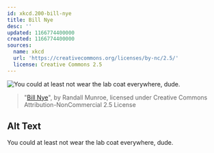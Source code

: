```yaml
---
id: xkcd.200-bill-nye
title: Bill Nye
desc: ''
updated: 1166774400000
created: 1166774400000
sources:
  name: xkcd
  url: 'https://creativecommons.org/licenses/by-nc/2.5/'
  license: Creative Commons 2.5
---
```

![You could at least not wear the lab coat everywhere, dude.](https://imgs.xkcd.com/comics/bill_nye.png)
> "[Bill Nye](https://xkcd.com/200/)", by Randall Munroe, licensed under Creative Commons Attribution-NonCommercial 2.5 License

## Alt Text
You could at least not wear the lab coat everywhere, dude.
